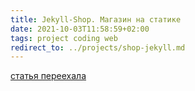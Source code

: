 ```yaml
---
title: Jekyll-Shop. Магазин на статике
date: 2021-10-03T11:58:59+02:00
tags: project coding web
redirect_to: ../projects/shop-jekyll.md
---
```


[статья переехала](../projects/shop-jekyll.html)
